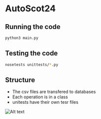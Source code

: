 # AutoScot24


## Running the code

```bash
python3 main.py
```


## Testing the code

```bash
nosetests unittests/*.py
```


## Structure
- The csv files are transfered to databases
- Each operation is in a class
- unitests have their own tesr files

![Alt text](relative/path/to/uml.png?raw=true "uml")
